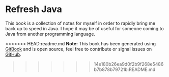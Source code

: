 # Refresh Java

This book is a collection of notes for myself in order to rapidly bring me back up to speed in Java. I hope it may be of useful for someone coming to Java from another programming language.

<<<<<<< HEAD:readme.md
**Note:** This book has been generated using [GitBook](http://www.gitbook.io) and is open source, feel free to contribute or signal issues on [GitHub](https://github.com/chappers/refresh-java).
>>>>>>> 14e180b26ea9d0f2b9f268e5486b7b878b79721b:README.md
